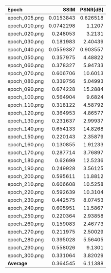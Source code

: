 | Epoch         |      SSIM |   PSNR(dB) |
|:--------------|----------:|-----------:|
| epoch_005.png | 0.0153843 |   0.626518 |
| epoch_010.png | 0.0742298 |   1.1207   |
| epoch_020.png | 0.248053  |   3.2131   |
| epoch_030.png | 0.181983  |   2.40439  |
| epoch_040.png | 0.0559387 |   0.903557 |
| epoch_050.png | 0.357975  |   4.48822  |
| epoch_060.png | 0.378327  |   5.94733  |
| epoch_070.png | 0.606706  |  10.6013   |
| epoch_080.png | 0.339756  |   5.04993  |
| epoch_090.png | 0.674228  |  15.2884   |
| epoch_100.png | 0.564904  |   9.6824   |
| epoch_110.png | 0.318122  |   4.58792  |
| epoch_120.png | 0.364953  |   4.86577  |
| epoch_130.png | 0.231637  |   2.99937  |
| epoch_140.png | 0.654133  |  14.8268   |
| epoch_150.png | 0.220143  |   2.35879  |
| epoch_160.png | 0.130855  |   1.91233  |
| epoch_170.png | 0.287714  |   3.76897  |
| epoch_180.png | 0.62699   |  12.5236   |
| epoch_190.png | 0.249928  |   3.56125  |
| epoch_200.png | 0.595611  |  11.8812   |
| epoch_210.png | 0.606608  |  10.5258   |
| epoch_220.png | 0.592639  |  10.3104   |
| epoch_230.png | 0.442575  |   8.07453  |
| epoch_240.png | 0.605951  |  11.5867   |
| epoch_250.png | 0.220364  |   2.93858  |
| epoch_260.png | 0.159083  |   2.46773  |
| epoch_270.png | 0.211975  |   2.50029  |
| epoch_280.png | 0.395028  |   5.56405  |
| epoch_290.png | 0.558026  |   9.1301   |
| epoch_300.png | 0.331064  |   3.82029  |
| **Average**   | 0.364545  |   6.11388  |